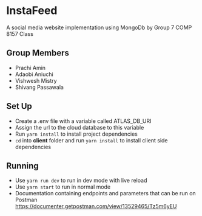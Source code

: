 # InstaFeed
A social media website implementation using MongoDb by Group 7 COMP 8157 Class

## Group Members
- Prachi Amin
- Adaobi Aniuchi
- Vishwesh Mistry
- Shivang Passawala

## Set Up
- Create a .env file with a variable called ATLAS_DB_URI
- Assign the url to the cloud database to this variable
- Run `yarn install` to install project dependencies
- `cd` into **client** folder and run `yarn install` to install client side dependencies

## Running
- Use `yarn run dev` to run in dev mode with live reload
- Use `yarn start` to run in normal mode
- Documentation containing endpoints and parameters that can be run on Postman https://documenter.getpostman.com/view/13529465/Tz5m6yEU
